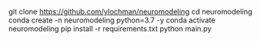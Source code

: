 git clone https://github.com/ylochman/neuromodeling
cd neuromodeling
conda create -n neuromodeling python=3.7 -y
conda activate neuromodeling
pip install -r requirements.txt
python main.py
